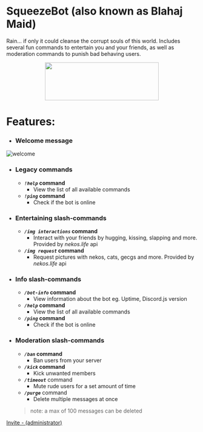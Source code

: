 # SqueezeBot (also known as Blahaj Maid)  
Rain... if only it could cleanse the corrupt souls of this world.
Includes several fun commands to entertain you and your friends, as well as moderation commands to punish bad behaving users.   
<p align="center">
  <a href="https://discord.com/api/oauth2/authorize?client_id=938121371484061766&permissions=1102196230214&scope=bot%20applications.commands" 
     rel="Invite bot - recommended">
	  <img src="https://files.catbox.moe/mjkcb9.png" 
	        width="300" 
    		height="100"/></a>
</p>

# Features:
* ### Welcome message
![welcome](https://de.catbox.moe/a8ublk.png)  

- ### Legacy commands
	- ***`!help`* command**
  		- View the list of all available commands  
	- ***`!ping`* command**
  		- Check if the bot is online

* ### Entertaining slash-commands
	* ***`/img interactions`* command**
		* Interact with your friends by hugging, kissing, slapping and more. Provided by *nekos.life* api
	* ***`/img request`* command**
		* Request pictures with nekos, cats, gecgs and more. Provided by *nekos.life* api

- ### Info slash-commands
	- ***`/bot-info`* command** 
		- View information about the bot eg. Uptime, Discord.js version
	- ***`/help`* command** 
		- View the list of all available commands  
	- ***`/ping`* command** 
		- Check if the bot is online

* ### Moderation slash-commands
	* ***`/ban`* command**
  		* Ban users from your server   
	* ***`/kick`* command**
  		* Kick unwanted members  
	* ***`/timeout`*** command
  		* Mute rude users for a set amount of time    
	* ***`/purge`*** command
 	 	* Delete multiple messages at once
	> note: a max of 100 messages can be deleted

[Invite - (administrator)](https://discord.com/api/oauth2/authorize?client_id=938121371484061766&permissions=8&scope=bot%20applications.commands) 
